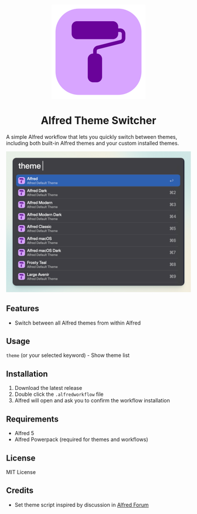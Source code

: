 <p align="center">
  <img src="workflow/icon.png" alt="Alfred Theme Switcher Logo">
</p>

<h1 align="center">Alfred Theme Switcher</h1>

A simple Alfred workflow that lets you quickly switch between themes, including both built-in Alfred themes and your custom installed themes.

![img](./workflow/images/img1.png)


## Features

- Switch between all Alfred themes from within Alfred

## Usage

`theme` (or your selected keyword) - Show theme list


## Installation

1. Download the latest release
2. Double click the `.alfredworkflow` file
3. Alfred will open and ask you to confirm the workflow installation

## Requirements

- Alfred 5
- Alfred Powerpack (required for themes and workflows)

## License

MIT License

## Credits

- Set theme script inspired by discussion in [Alfred Forum](https://www.alfredforum.com/topic/22047-change-themes-via-shellterminal/)